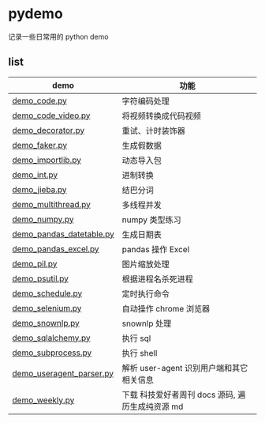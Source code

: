 # pydemo
记录一些日常用的 python demo

## list

| demo | 功能  | 
| ------------ | ------------ |
| [demo_code.py](https://github.com/TurboWay/pydemo/blob/master/demo_code.py)       | 字符编码处理 |
| [demo_code_video.py](https://github.com/TurboWay/pydemo/blob/master/demo_code_video.py)       | 将视频转换成代码视频 |
| [demo_decorator.py](https://github.com/TurboWay/pydemo/blob/master/demo_decorator.py)       | 重试、计时装饰器 |
| [demo_faker.py](https://github.com/TurboWay/pydemo/blob/master/demo_faker.py)       | 生成假数据 |
| [demo_importlib.py](https://github.com/TurboWay/pydemo/blob/master/demo_importlib.py)       | 动态导入包 |
| [demo_int.py](https://github.com/TurboWay/pydemo/blob/master/demo_int.py)       | 进制转换 |
| [demo_jieba.py](https://github.com/TurboWay/pydemo/blob/master/demo_jieba.py)       | 结巴分词 |
| [demo_multithread.py](https://github.com/TurboWay/pydemo/blob/master/demo_multithread.py)       | 多线程并发 |
| [demo_numpy.py](https://github.com/TurboWay/pydemo/blob/master/demo_numpy.py)       | numpy 类型练习 |
| [demo_pandas_datetable.py](https://github.com/TurboWay/pydemo/blob/master/demo_pandas_datetable.py)       | 生成日期表 |
| [demo_pandas_excel.py](https://github.com/TurboWay/pydemo/blob/master/demo_pandas_excel.py)       | pandas 操作 Excel |
| [demo_pil.py](https://github.com/TurboWay/pydemo/blob/master/demo_pil.py)       | 图片缩放处理 |
| [demo_psutil.py](https://github.com/TurboWay/pydemo/blob/master/demo_psutil.py)       | 根据进程名杀死进程 |
| [demo_schedule.py](https://github.com/TurboWay/pydemo/blob/master/demo_schedule.py)       | 定时执行命令 |
| [demo_selenium.py](https://github.com/TurboWay/pydemo/blob/master/demo_selenium.py)       | 自动操作 chrome 浏览器 |
| [demo_snownlp.py](https://github.com/TurboWay/pydemo/blob/master/demo_snownlp.py)       | snownlp 处理 |
| [demo_sqlalchemy.py](https://github.com/TurboWay/pydemo/blob/master/demo_sqlalchemy.py)       | 执行 sql |
| [demo_subprocess.py](https://github.com/TurboWay/pydemo/blob/master/demo_subprocess.py)       | 执行 shell |
| [demo_useragent_parser.py](https://github.com/TurboWay/pydemo/blob/master/demo_useragent_parser.py)       | 解析 user-agent 识别用户端和其它相关信息 |
| [demo_weekly.py](https://github.com/TurboWay/pydemo/blob/master/demo_weekly.py)       | 下载 科技爱好者周刊 docs 源码, 遍历生成纯资源 md |

